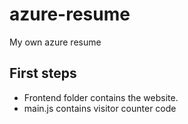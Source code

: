 # azure-resume
My own azure resume

## First steps 

- Frontend folder contains the website.
- main.js contains visitor counter code

